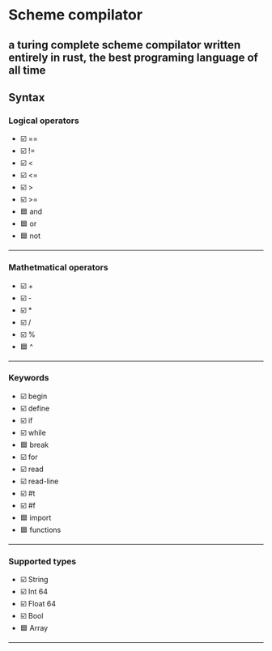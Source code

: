 # Scheme compilator

a turing complete scheme compilator written entirely in rust, the best programing language of all time
-------------------

## Syntax

### Logical operators
- ☑️ == 
- ☑️ !=
- ☑️ <
- ☑️ <=
- ☑️ >
- ☑️ >=
- 🟦 and
- 🟦 or
- 🟦 not
-------------------


### Mathetmatical operators
- ☑️ + 
- ☑️ -
- ☑️ *
- ☑️ /
- ☑️ %
- 🟦 ^
-------------------

### Keywords 
- ☑️ begin 
- ☑️ define
- ☑️ if
- ☑️ while
- 🟦 break
- ☑️ for 
- ☑️ read
- ☑️ read-line
- ☑️ #t
- ☑️ #f
- 🟦 import
- 🟦 functions
-------------------

### Supported types
- ☑️ String 
- ☑️ Int 64
- ☑️ Float 64 
- ☑️ Bool
- 🟦 Array
-------------------
